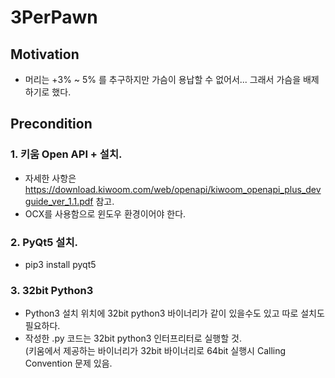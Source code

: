 # 3PerPawn  
  
  
## Motivation
- 머리는 +3% ~ 5% 를 추구하지만 가슴이 용납할 수 없어서... 그래서 가슴을 배제하기로 했다.  
  
  
## Precondition  
### 1. 키움 Open API + 설치. 
* 자세한 사항은 https://download.kiwoom.com/web/openapi/kiwoom_openapi_plus_devguide_ver_1.1.pdf 참고.  
* OCX를 사용함으로 윈도우 환경이어야 한다.

### 2. PyQt5 설치.
* pip3 install pyqt5

### 3. 32bit Python3
* Python3 설치 위치에 32bit python3 바이너리가 같이 있을수도 있고 따로 설치도 필요하다.  
* 작성한 .py 코드는 32bit python3 인터프리터로 실행할 것.   
(키움에서 제공하는 바이너리가 32bit 바이너리로 64bit 실행시 Calling Convention 문제 있음.
